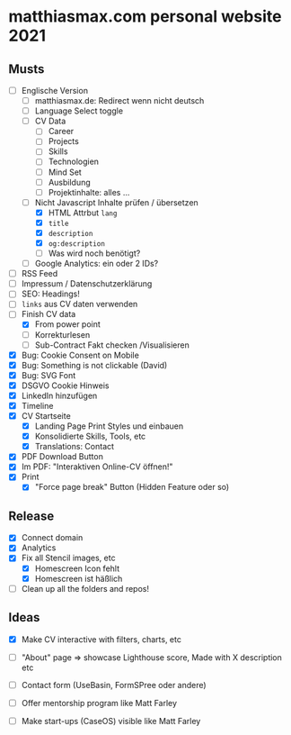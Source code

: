 # matthiasmax.com personal website 2021

## Musts

- [ ] Englische Version
  - [ ] matthiasmax.de: Redirect wenn nicht deutsch
  - [ ] Language Select toggle
  - [ ] CV Data
    - [ ] Career
    - [ ] Projects
    - [ ] Skills
    - [ ] Technologien
    - [ ] Mind Set
    - [ ] Ausbildung
    - [ ] Projektinhalte: alles ...
  - [ ] Nicht Javascript Inhalte prüfen / übersetzen
    - [x] HTML  Attrbut `lang`
    - [x] `title`
    - [x] `description`
    - [x] `og:description`
    - [ ] Was wird noch benötigt?
  - [ ] Google Analytics: ein oder 2 IDs?
- [ ] RSS Feed
- [ ] Impressum / Datenschutzerklärung
- [ ] SEO: Headings!
- [ ] `links` aus CV daten verwenden
- [ ] Finish CV data
  - [x] From power point
  - [ ] Korrekturlesen
  - [ ] Sub-Contract Fakt checken /Visualisieren
- [x] Bug: Cookie Consent on Mobile
- [x] Bug: Something is not clickable (David)
- [x] Bug: SVG Font
- [x] DSGVO Cookie Hinweis
- [x] LinkedIn hinzufügen
- [x] Timeline
- [x] CV Startseite
  - [x] Landing Page Print Styles und einbauen
  - [x] Konsolidierte Skills, Tools, etc
  - [x] Translations: Contact
- [x] PDF Download Button
- [x] Im PDF: "Interaktiven Online-CV öffnen!"
- [x] Print
  - [x] "Force page break" Button (Hidden Feature oder so)

## Release

- [x] Connect domain
- [x] Analytics
- [x] Fix all Stencil images, etc
  - [x] Homescreen Icon fehlt
  - [x] Homescreen ist häßlich
- [ ] Clean up all the folders and repos!

## Ideas

- [x] Make CV interactive with filters, charts, etc
- [ ] "About" page => showcase Lighthouse score, Made with X description etc
- [ ] Contact form (UseBasin, FormSPree oder andere)
- [ ] Offer mentorship program like Matt Farley
- [ ] Make start-ups (CaseOS) visible like Matt Farley

 
